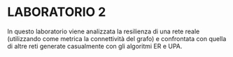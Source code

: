 # LABORATORIO 2
In questo laboratorio viene analizzata la resilienza di una rete reale (utilizzando come metrica la connettività del grafo) e confrontata con quella di altre reti generate casualmente con gli algoritmi ER e UPA.
